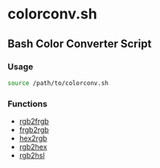 # colorconv.sh

## Bash Color Converter Script

### Usage

```bash
source /path/to/colorconv.sh
```

### Functions

- [rgb2frgb](https://github.com/TheElevatedOne/colorconv.sh/wiki/Functions#rgb2frgb)
- [frgb2rgb](https://github.com/TheElevatedOne/colorconv.sh/wiki/Functions#frgb2rgb)
- [hex2rgb](https://github.com/TheElevatedOne/colorconv.sh/wiki/Functions#hex2rgb)
- [rgb2hex](https://github.com/TheElevatedOne/colorconv.sh/wiki/Functions#rgb2hex)
- [rgb2hsl](https://github.com/TheElevatedOne/colorconv.sh/wiki/Functions#rgb2hsl)
